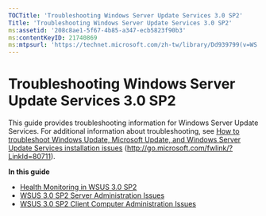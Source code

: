 ```yaml
---
TOCTitle: 'Troubleshooting Windows Server Update Services 3.0 SP2'
Title: 'Troubleshooting Windows Server Update Services 3.0 SP2'
ms:assetid: '208c8ae1-5f67-4b85-a347-ecb5823f90b3'
ms:contentKeyID: 21740869
ms:mtpsurl: 'https://technet.microsoft.com/zh-tw/library/Dd939799(v=WS.10)'
---
```


Troubleshooting Windows Server Update Services 3.0 SP2
======================================================

This guide provides troubleshooting information for Windows Server Update Services. For additional information about troubleshooting, see [How to troubleshoot Windows Update, Microsoft Update, and Windows Server Update Services installation issues](http://go.microsoft.com/fwlink/?linkid=80711) (http://go.microsoft.com/fwlink/?LinkId=80711).

**In this guide**

-   [Health Monitoring in WSUS 3.0 SP2](https://technet.microsoft.com/7f2a52af-1738-4320-9066-e58fa904fc70)
-   [WSUS 3.0 SP2 Server Administration Issues](https://technet.microsoft.com/91735c6a-2860-4f68-aa29-f48ecfaa970a)
-   [WSUS 3.0 SP2 Client Computer Administration Issues](https://technet.microsoft.com/12e5a90c-a6b2-40b2-9d08-a65636ff10e9)
